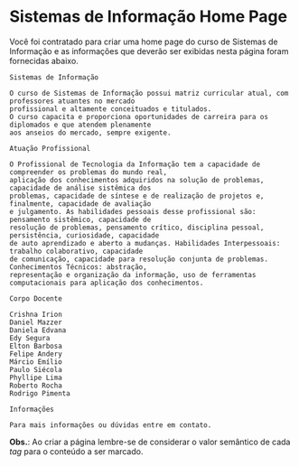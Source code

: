 # Sistemas de Informação Home Page

Você foi contratado para criar uma home page do curso de Sistemas de Informação e as informações que deverão ser exibidas nesta página foram fornecidas abaixo.

```
Sistemas de Informação

O curso de Sistemas de Informação possui matriz curricular atual, com professores atuantes no mercado 
profissional e altamente conceituados e titulados. 
O curso capacita e proporciona oportunidades de carreira para os diplomados e que atendem plenamente 
aos anseios do mercado, sempre exigente.

Atuação Profissional

O Profissional de Tecnologia da Informação tem a capacidade de compreender os problemas do mundo real, 
aplicação dos conhecimentos adquiridos na solução de problemas, capacidade de análise sistêmica dos 
problemas, capacidade de síntese e de realização de projetos e, finalmente, capacidade de avaliação 
e julgamento. As habilidades pessoais desse profissional são: pensamento sistêmico, capacidade de 
resolução de problemas, pensamento crítico, disciplina pessoal, persistência, curiosidade, capacidade 
de auto aprendizado e aberto a mudanças. Habilidades Interpessoais: trabalho colaborativo, capacidade 
de comunicação, capacidade para resolução conjunta de problemas. Conhecimentos Técnicos: abstração, 
representação e organização da informação, uso de ferramentas computacionais para aplicação dos conhecimentos.

Corpo Docente

Crishna Irion
Daniel Mazzer
Daniela Edvana
Edy Segura
Elton Barbosa
Felipe Andery
Márcio Emílio
Paulo Siécola
Phyllipe Lima
Roberto Rocha
Rodrigo Pimenta

Informações

Para mais informações ou dúvidas entre em contato.
```


**Obs.**: Ao criar a página lembre-se de considerar o valor semântico de cada *tag* para o conteúdo a ser marcado.
